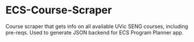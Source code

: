 # ECS-Course-Scraper

Course scraper that gets info on all available UVic SENG courses, including pre-reqs. Used to generate JSON backend for ECS Program Planner app.
